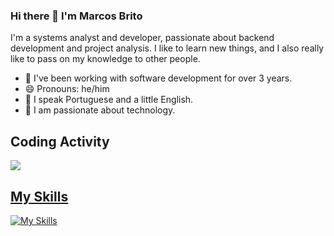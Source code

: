### Hi there 👋 I'm Marcos Brito

I'm a systems analyst and developer, passionate about backend development and project analysis. I like to learn new things, and I also really like to pass on my knowledge to other people.

- 🔭 I've been working with software development for over 3 years.
- 😄 Pronouns: he/him
- 💬 I speak Portuguese and a little English.
- 💜 I am passionate about technology.



## Coding Activity

<div>
  <a href="https://github.com/marcosbrito1">
  <img align="bottom" src="https://github-readme-stats.vercel.app/api/top-langs/?username=marcosbrito1&layout=compact&theme=algolia" />
<div>

## My Skills

[![My Skills](https://skillicons.dev/icons?i=java,spring,flutter,js,php,html,css,postgres,mysql,sqlite,mongodb,docker,git,github,gitlab)](https://skillicons.dev)


